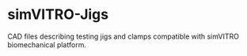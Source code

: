 # simVITRO-Jigs
CAD files describing testing jigs and clamps compatible with simVITRO biomechanical platform.
